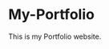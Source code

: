 # My-Portfolio
This is my Portfolio website.
         
        
   
    
       
  
     
  
    
 
  
  
